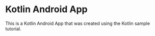 # Kotlin Android App

This is a Kotlin Android App that was created using the Kotlin sample tutorial.
